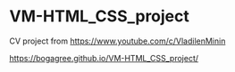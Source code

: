 # VM-HTML_CSS_project
CV project from https://www.youtube.com/c/VladilenMinin


https://bogagree.github.io/VM-HTML_CSS_project/